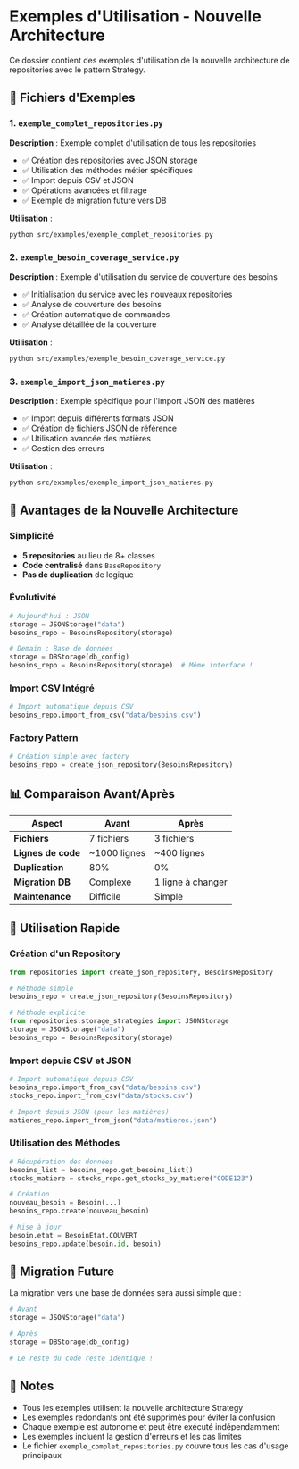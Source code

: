 # Exemples d'Utilisation - Nouvelle Architecture

Ce dossier contient des exemples d'utilisation de la nouvelle architecture de repositories avec le pattern Strategy.

## 📁 Fichiers d'Exemples

### 1. `exemple_complet_repositories.py`
**Description** : Exemple complet d'utilisation de tous les repositories
- ✅ Création des repositories avec JSON storage
- ✅ Utilisation des méthodes métier spécifiques
- ✅ Import depuis CSV et JSON
- ✅ Opérations avancées et filtrage
- ✅ Exemple de migration future vers DB

**Utilisation** :
```bash
python src/examples/exemple_complet_repositories.py
```

### 2. `exemple_besoin_coverage_service.py`
**Description** : Exemple d'utilisation du service de couverture des besoins
- ✅ Initialisation du service avec les nouveaux repositories
- ✅ Analyse de couverture des besoins
- ✅ Création automatique de commandes
- ✅ Analyse détaillée de la couverture

**Utilisation** :
```bash
python src/examples/exemple_besoin_coverage_service.py
```

### 3. `exemple_import_json_matieres.py`
**Description** : Exemple spécifique pour l'import JSON des matières
- ✅ Import depuis différents formats JSON
- ✅ Création de fichiers JSON de référence
- ✅ Utilisation avancée des matières
- ✅ Gestion des erreurs

**Utilisation** :
```bash
python src/examples/exemple_import_json_matieres.py
```

## 🚀 Avantages de la Nouvelle Architecture

### **Simplicité**
- **5 repositories** au lieu de 8+ classes
- **Code centralisé** dans `BaseRepository`
- **Pas de duplication** de logique

### **Évolutivité**
```python
# Aujourd'hui : JSON
storage = JSONStorage("data")
besoins_repo = BesoinsRepository(storage)

# Demain : Base de données
storage = DBStorage(db_config)
besoins_repo = BesoinsRepository(storage)  # Même interface !
```

### **Import CSV Intégré**
```python
# Import automatique depuis CSV
besoins_repo.import_from_csv("data/besoins.csv")
```

### **Factory Pattern**
```python
# Création simple avec factory
besoins_repo = create_json_repository(BesoinsRepository)
```

## 📊 Comparaison Avant/Après

| Aspect | Avant | Après |
|--------|-------|-------|
| **Fichiers** | 7 fichiers | 3 fichiers |
| **Lignes de code** | ~1000 lignes | ~400 lignes |
| **Duplication** | 80% | 0% |
| **Migration DB** | Complexe | 1 ligne à changer |
| **Maintenance** | Difficile | Simple |

## 🔧 Utilisation Rapide

### **Création d'un Repository**
```python
from repositories import create_json_repository, BesoinsRepository

# Méthode simple
besoins_repo = create_json_repository(BesoinsRepository)

# Méthode explicite
from repositories.storage_strategies import JSONStorage
storage = JSONStorage("data")
besoins_repo = BesoinsRepository(storage)
```

### **Import depuis CSV et JSON**
```python
# Import automatique depuis CSV
besoins_repo.import_from_csv("data/besoins.csv")
stocks_repo.import_from_csv("data/stocks.csv")

# Import depuis JSON (pour les matières)
matieres_repo.import_from_json("data/matieres.json")
```

### **Utilisation des Méthodes**
```python
# Récupération des données
besoins_list = besoins_repo.get_besoins_list()
stocks_matiere = stocks_repo.get_stocks_by_matiere("CODE123")

# Création
nouveau_besoin = Besoin(...)
besoins_repo.create(nouveau_besoin)

# Mise à jour
besoin.etat = BesoinEtat.COUVERT
besoins_repo.update(besoin.id, besoin)
```

## 🎯 Migration Future

La migration vers une base de données sera aussi simple que :

```python
# Avant
storage = JSONStorage("data")

# Après
storage = DBStorage(db_config)

# Le reste du code reste identique !
```

## 📝 Notes

- Tous les exemples utilisent la nouvelle architecture Strategy
- Les exemples redondants ont été supprimés pour éviter la confusion
- Chaque exemple est autonome et peut être exécuté indépendamment
- Les exemples incluent la gestion d'erreurs et les cas limites
- Le fichier `exemple_complet_repositories.py` couvre tous les cas d'usage principaux
